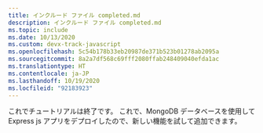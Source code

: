 ```yaml
---
title: インクルード ファイル completed.md
description: インクルード ファイル completed.md
ms.topic: include
ms.date: 10/13/2020
ms.custom: devx-track-javascript
ms.openlocfilehash: 5c54b178b33eb20987de371b523b01278ab2095a
ms.sourcegitcommit: 8a2a7df568c69fff2080ffab248409040efda1ac
ms.translationtype: HT
ms.contentlocale: ja-JP
ms.lasthandoff: 10/19/2020
ms.locfileid: "92183923"
---
```

これでチュートリアルは終了です。 これで、MongoDB データベースを使用して Express js アプリをデプロイしたので、新しい機能を試して追加できます。 